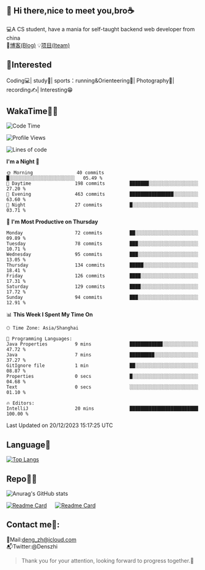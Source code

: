 👋 Hi there,nice to meet you,bro☕
---
💻A CS student, have a mania for self-taught backend web developer from china   
📌[博客(Blog)](https://github.com/HealUP/MyBlog)
💡[项目(Iteam)](https://healup.github.io/)

 <!-- waka-box start -->
 <!-- waka-box end -->
 
🧲**Interested**
--
Coding💻| study📖| sports：running&Orienteering🏃‍| Photography📸| recording✍️| Interesting😁

WakaTime👨‍💻
---
<!--START_SECTION:waka-->
![Code Time](http://img.shields.io/badge/Code%20Time-518%20hrs%2024%20mins-blue)

![Profile Views](http://img.shields.io/badge/Profile%20Views-1-blue)

![Lines of code](https://img.shields.io/badge/From%20Hello%20World%20I%27ve%20Written-205.0%20thousand%20lines%20of%20code-blue)

**I'm a Night 🦉** 

```text
🌞 Morning                40 commits          █░░░░░░░░░░░░░░░░░░░░░░░░   05.49 % 
🌆 Daytime                198 commits         ███████░░░░░░░░░░░░░░░░░░   27.20 % 
🌃 Evening                463 commits         ████████████████░░░░░░░░░   63.60 % 
🌙 Night                  27 commits          █░░░░░░░░░░░░░░░░░░░░░░░░   03.71 % 
```
📅 **I'm Most Productive on Thursday** 

```text
Monday                   72 commits          ██░░░░░░░░░░░░░░░░░░░░░░░   09.89 % 
Tuesday                  78 commits          ███░░░░░░░░░░░░░░░░░░░░░░   10.71 % 
Wednesday                95 commits          ███░░░░░░░░░░░░░░░░░░░░░░   13.05 % 
Thursday                 134 commits         █████░░░░░░░░░░░░░░░░░░░░   18.41 % 
Friday                   126 commits         ████░░░░░░░░░░░░░░░░░░░░░   17.31 % 
Saturday                 129 commits         ████░░░░░░░░░░░░░░░░░░░░░   17.72 % 
Sunday                   94 commits          ███░░░░░░░░░░░░░░░░░░░░░░   12.91 % 
```


📊 **This Week I Spent My Time On** 

```text
🕑︎ Time Zone: Asia/Shanghai

💬 Programming Languages: 
Java Properties          9 mins              ████████████░░░░░░░░░░░░░   47.72 % 
Java                     7 mins              █████████░░░░░░░░░░░░░░░░   37.27 % 
GitIgnore file           1 min               ██░░░░░░░░░░░░░░░░░░░░░░░   08.87 % 
Properties               0 secs              █░░░░░░░░░░░░░░░░░░░░░░░░   04.68 % 
Text                     0 secs              ░░░░░░░░░░░░░░░░░░░░░░░░░   01.10 % 

🔥 Editors: 
IntelliJ                 20 mins             █████████████████████████   100.00 % 
```


 Last Updated on 20/12/2023 15:17:25 UTC
<!--END_SECTION:waka-->

Language🚀
---
[![Top Langs](https://github-readme-stats.vercel.app/api/top-langs/?username=HealUP&layout=compact&hide_border=true)](https://github.com/HealUP)

Repo🧑‍💻
---
![Anurag's GitHub stats](https://github-readme-stats.vercel.app/api?username=HealUP&count_private=true&show_icons=true&theme=gruvbox&hide_border=true) 

[![Readme Card](https://github-readme-stats.vercel.app/api/pin/?username=HealUP&repo=InternetEy&theme=transparent)](https://github.com/HealUP/InternetEy) &emsp;
[![Readme Card](https://github-readme-stats.vercel.app/api/pin/?username=HealUP&repo=CampusExperience&theme=transparent)](https://github.com/HealUP/CampusExperience)


Contact me📱:
---
📮Mail:deng_zh@icloud.com  
📬Twitter:@Denszhi  

> Thank you for your attention, looking forward to progress together.🎉
